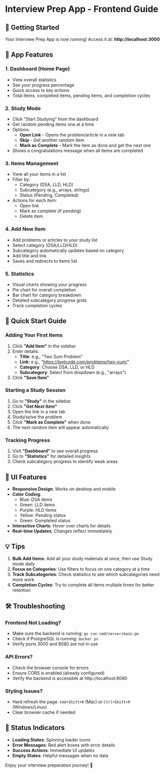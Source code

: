 # Interview Prep App - Frontend Guide

## 🚀 Getting Started

Your Interview Prep App is now running! Access it at: **http://localhost:3000**

## 📱 App Features

### 1. **Dashboard** (Home Page)
- View overall statistics
- See your progress percentage
- Quick access to key actions
- Total items, completed items, pending items, and completion cycles

### 2. **Study Mode**
- Click "Start Studying" from the dashboard
- Get random pending items one at a time
- Options:
  - **Open Link** - Opens the problem/article in a new tab
  - **Skip** - Get another random item
  - **Mark as Complete** - Mark the item as done and get the next one
- Shows a congratulations message when all items are completed

### 3. **Items Management**
- View all your items in a list
- Filter by:
  - Category (DSA, LLD, HLD)
  - Subcategory (e.g., arrays, strings)
  - Status (Pending, Completed)
- Actions for each item:
  - Open link
  - Mark as complete (if pending)
  - Delete item

### 4. **Add New Item**
- Add problems or articles to your study list
- Select category (DSA/LLD/HLD)
- Subcategory automatically updates based on category
- Add title and link
- Saves and redirects to items list

### 5. **Statistics**
- Visual charts showing your progress
- Pie chart for overall completion
- Bar chart for category breakdown
- Detailed subcategory progress grids
- Track completion cycles

## 🎯 Quick Start Guide

### Adding Your First Items

1. Click **"Add Item"** in the sidebar
2. Enter details:
   - **Title**: e.g., "Two Sum Problem"
   - **Link**: e.g., "https://leetcode.com/problems/two-sum/"
   - **Category**: Choose DSA, LLD, or HLD
   - **Subcategory**: Select from dropdown (e.g., "arrays")
3. Click **"Save Item"**

### Starting a Study Session

1. Go to **"Study"** in the sidebar
2. Click **"Get Next Item"**
3. Open the link in a new tab
4. Study/solve the problem
5. Click **"Mark as Complete"** when done
6. The next random item will appear automatically

### Tracking Progress

1. Visit **"Dashboard"** to see overall progress
2. Go to **"Statistics"** for detailed insights
3. Check subcategory progress to identify weak areas

## 🎨 UI Features

- **Responsive Design**: Works on desktop and mobile
- **Color Coding**:
  - Blue: DSA items
  - Green: LLD items
  - Purple: HLD items
  - Yellow: Pending status
  - Green: Completed status
- **Interactive Charts**: Hover over charts for details
- **Real-time Updates**: Changes reflect immediately

## 💡 Tips

1. **Bulk Add Items**: Add all your study materials at once, then use Study mode daily
2. **Focus on Categories**: Use filters to focus on one category at a time
3. **Track Subcategories**: Check statistics to see which subcategories need more work
4. **Completion Cycles**: Try to complete all items multiple times for better retention

## 🛠️ Troubleshooting

### Frontend Not Loading?
- Make sure the backend is running: `go run cmd/server/main.go`
- Check if PostgreSQL is running: `docker ps`
- Verify ports 3000 and 8080 are not in use

### API Errors?
- Check the browser console for errors
- Ensure CORS is enabled (already configured)
- Verify the backend is accessible at http://localhost:8080

### Styling Issues?
- Hard refresh the page: `Cmd+Shift+R` (Mac) or `Ctrl+Shift+R` (Windows/Linux)
- Clear browser cache if needed

## 🚦 Status Indicators

- **Loading States**: Spinning loader icons
- **Error Messages**: Red alert boxes with error details
- **Success Actions**: Immediate UI updates
- **Empty States**: Helpful messages when no data

Enjoy your interview preparation journey! 🎉 